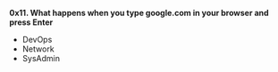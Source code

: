 **0x11. What happens when you type google.com in your browser and press Enter**
* DevOps
* Network
* SysAdmin
